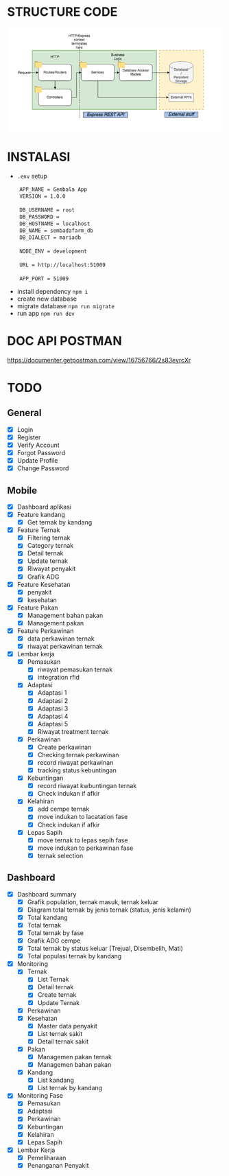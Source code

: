 # STRUCTURE CODE
![](structure-code.png)


# INSTALASI

- ```.env``` setup
```
    APP_NAME = Gembala App
    VERSION = 1.0.0

    DB_USERNAME = root
    DB_PASSWORD = 
    DB_HOSTNAME = localhost
    DB_NAME = sembadafarm_db
    DB_DIALECT = mariadb

    NODE_ENV = development

    URL = http://localhost:51009

    APP_PORT = 51009
```
- install dependency ``` npm i ```
- create new database 
- migrate database ``` npm run migrate ```
- run app ``` npm run dev ```


# DOC API POSTMAN

https://documenter.getpostman.com/view/16756766/2s83eyrcXr

# TODO

## General 

- [x] Login
- [x] Register
- [x] Verify Account
- [x] Forgot Password
- [x] Update Profile
- [x] Change Password

## Mobile

- [x] Dashboard aplikasi
- [x] Feature kandang
    - [x] Get ternak by kandang
- [x] Feature Ternak
    - [x] Filtering ternak
    - [x] Category ternak
    - [x] Detail ternak
    - [x] Update ternak
    - [x] Riwayat penyakit
    - [x] Grafik ADG 
- [x] Feature Kesehatan
    - [x] penyakit
    - [x] kesehatan
- [x] Feature Pakan
    - [x] Management bahan pakan
    - [x] Management pakan
- [x] Feature Perkawinan
    - [x] data perkawinan ternak
    - [x] riwayat perkawinan ternak
- [x] Lembar kerja
    - [x] Pemasukan 
        - [x] riwayat pemasukan ternak
        - [x] integration rfid
    - [x] Adaptasi
        - [x] Adaptasi 1
        - [x] Adaptasi 2
        - [x] Adaptasi 3
        - [x] Adaptasi 4
        - [x] Adaptasi 5
        - [x] Riwayat treatment ternak
    - [x] Perkawinan
        - [x] Create perkawinan
        - [x] Checking ternak perkawinan
        - [x] record riwayat perkawinan
        - [x] tracking status kebuntingan
    - [x] Kebuntingan
        - [x] record riwayat kwbuntingan ternak
        - [x] Check indukan if afkir
    - [x] Kelahiran
        - [x] add cempe ternak
        - [x] move indukan to lacatation fase
        - [x] Check indukan if afkir
    - [x] Lepas Sapih
        - [x] move ternak to lepas sepih fase
        - [x] move indukan to perkawinan fase
        - [x] ternak selection

## Dashboard 

- [x] Dashboard summary
    - [x] Grafik population, ternak masuk, ternak keluar
    - [x] Diagram total ternak by jenis ternak (status, jenis kelamin)
    - [x] Total kandang
    - [x] Total ternak
    - [x] Total ternak by fase
    - [x] Grafik ADG cempe
    - [x] Total ternak by status keluar (Trejual, Disembelih, Mati)
    - [x] Total populasi ternak by kandang
- [x] Monitoring
    - [x] Ternak
        - [x] List Ternak
        - [x] Detail ternak
        - [x] Create ternak
        - [x] Update Ternak
    - [x] Perkawinan
    - [x] Kesehatan
        - [x] Master data penyakit
        - [x] List ternak sakit
        - [x] Detail ternak sakit
    - [x] Pakan
        - [x] Managemen pakan ternak
        - [x] Managemen bahan pakan
    - [x] Kandang
        - [x] List kandang
        - [x] List ternak by kandang
- [x] Monitoring Fase
    - [x] Pemasukan
    - [x] Adaptasi
    - [x] Perkawinan
    - [x] Kebuntingan
    - [x] Kelahiran
    - [x] Lepas Sapih
- [x] Lembar Kerja
    - [x] Pemeliharaan
    - [x] Penanganan Penyakit
